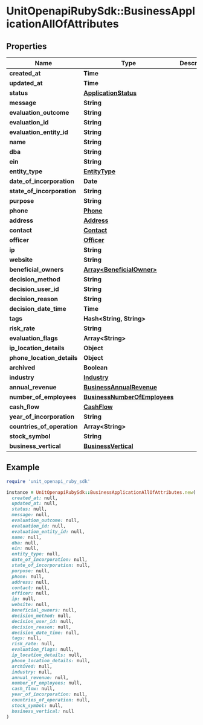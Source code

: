 # UnitOpenapiRubySdk::BusinessApplicationAllOfAttributes

## Properties

| Name | Type | Description | Notes |
| ---- | ---- | ----------- | ----- |
| **created_at** | **Time** |  |  |
| **updated_at** | **Time** |  | [optional] |
| **status** | [**ApplicationStatus**](ApplicationStatus.md) |  |  |
| **message** | **String** |  | [optional] |
| **evaluation_outcome** | **String** |  | [optional] |
| **evaluation_id** | **String** |  | [optional] |
| **evaluation_entity_id** | **String** |  | [optional] |
| **name** | **String** |  |  |
| **dba** | **String** |  | [optional] |
| **ein** | **String** |  | [optional] |
| **entity_type** | [**EntityType**](EntityType.md) |  |  |
| **date_of_incorporation** | **Date** |  | [optional] |
| **state_of_incorporation** | **String** |  |  |
| **purpose** | **String** |  | [optional] |
| **phone** | [**Phone**](Phone.md) |  | [optional] |
| **address** | [**Address**](Address.md) |  | [optional] |
| **contact** | [**Contact**](Contact.md) |  |  |
| **officer** | [**Officer**](Officer.md) |  |  |
| **ip** | **String** |  | [optional] |
| **website** | **String** |  | [optional] |
| **beneficial_owners** | [**Array&lt;BeneficialOwner&gt;**](BeneficialOwner.md) |  |  |
| **decision_method** | **String** |  | [optional] |
| **decision_user_id** | **String** |  | [optional] |
| **decision_reason** | **String** |  | [optional] |
| **decision_date_time** | **Time** |  | [optional] |
| **tags** | **Hash&lt;String, String&gt;** |  | [optional] |
| **risk_rate** | **String** |  | [optional] |
| **evaluation_flags** | **Array&lt;String&gt;** |  | [optional] |
| **ip_location_details** | **Object** |  | [optional] |
| **phone_location_details** | **Object** |  | [optional] |
| **archived** | **Boolean** |  | [optional] |
| **industry** | [**Industry**](Industry.md) |  | [optional] |
| **annual_revenue** | [**BusinessAnnualRevenue**](BusinessAnnualRevenue.md) |  | [optional] |
| **number_of_employees** | [**BusinessNumberOfEmployees**](BusinessNumberOfEmployees.md) |  | [optional] |
| **cash_flow** | [**CashFlow**](CashFlow.md) |  | [optional] |
| **year_of_incorporation** | **String** |  | [optional] |
| **countries_of_operation** | **Array&lt;String&gt;** |  | [optional] |
| **stock_symbol** | **String** |  | [optional] |
| **business_vertical** | [**BusinessVertical**](BusinessVertical.md) |  | [optional] |

## Example

```ruby
require 'unit_openapi_ruby_sdk'

instance = UnitOpenapiRubySdk::BusinessApplicationAllOfAttributes.new(
  created_at: null,
  updated_at: null,
  status: null,
  message: null,
  evaluation_outcome: null,
  evaluation_id: null,
  evaluation_entity_id: null,
  name: null,
  dba: null,
  ein: null,
  entity_type: null,
  date_of_incorporation: null,
  state_of_incorporation: null,
  purpose: null,
  phone: null,
  address: null,
  contact: null,
  officer: null,
  ip: null,
  website: null,
  beneficial_owners: null,
  decision_method: null,
  decision_user_id: null,
  decision_reason: null,
  decision_date_time: null,
  tags: null,
  risk_rate: null,
  evaluation_flags: null,
  ip_location_details: null,
  phone_location_details: null,
  archived: null,
  industry: null,
  annual_revenue: null,
  number_of_employees: null,
  cash_flow: null,
  year_of_incorporation: null,
  countries_of_operation: null,
  stock_symbol: null,
  business_vertical: null
)
```


